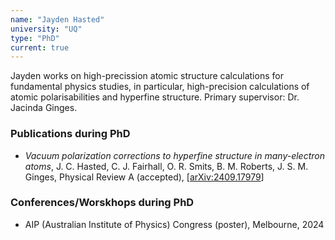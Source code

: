 ```yaml
---
name: "Jayden Hasted"
university: "UQ"
type: "PhD"
current: true
---
```



Jayden works on high-precission atomic structure calculations for fundamental physics studies, in particular, high-precision calculations of atomic polarisabilities and hyperfine structure. Primary supervisor: Dr. Jacinda Ginges.

### Publications during PhD

* _Vacuum polarization corrections to hyperfine structure in many-electron atoms_, J. C. Hasted, C. J. Fairhall, O. R. Smits, B. M. Roberts, J. S. M. Ginges, Physical Review A (accepted), [[arXiv:2409.17979](http://arxiv.org/abs/2409.17979)]

### Conferences/Worskhops during PhD

* AIP (Australian Institute of Physics) Congress (poster), Melbourne, 2024
